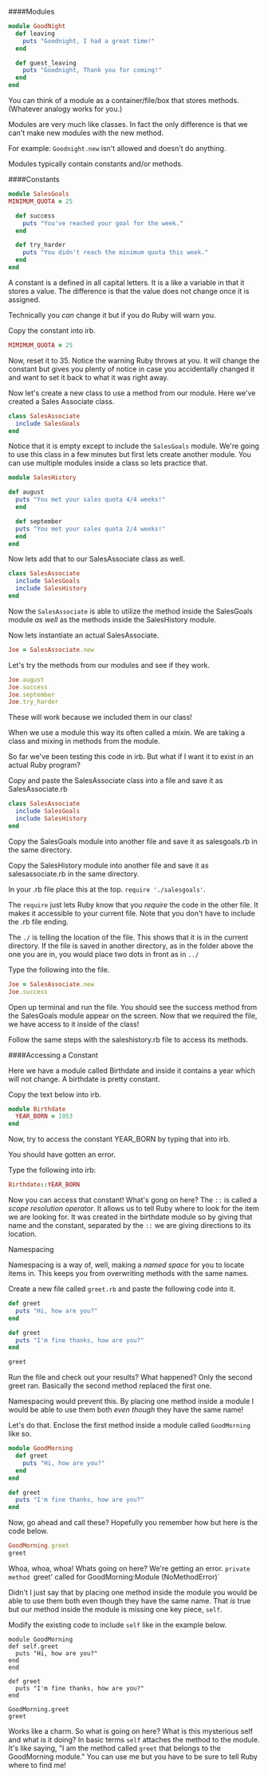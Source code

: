 ####Modules

```ruby
module GoodNight
  def leaving
    puts "Goodnight, I had a great time!"
  end

  def guest_leaving
    puts "Goodnight, Thank you for coming!"
  end
end
```

You can think of a module as a container/file/box that stores methods. (Whatever analogy works for you.)


Modules are very much like classes. In fact the only difference is that we can't make new modules with the new method.

For example: `Goodnight.new` isn't allowed and doesn't do anything.

Modules typically contain constants and/or methods.

####Constants

```ruby
module SalesGoals
MINIMUM_QUOTA = 25

  def success
    puts "You've reached your goal for the week."
  end

  def try_harder
    puts "You didn't reach the minimum quota this week."
  end
end
```

A constant is a defined in all capital letters. It is a like a variable in that it stores a value. The difference is that the value does not change once it is assigned.

Technically you _can_ change it but if you do Ruby will warn you.

Copy the constant into irb.
```ruby
MIMIMUM_QUOTA = 25
```
Now, reset it to 35. Notice the warning Ruby throws at you. It will change the constant but gives you plenty of notice in case you accidentally changed it and want to set it back to what it was right away.



Now let's create a new class to use a method from our module.  Here we've created a Sales Associate class.

```ruby
class SalesAssociate
  include SalesGoals
end
```

Notice that it is empty except to include the `SalesGoals` module. We're going to use this class in a few minutes but first lets create another module. You can use multiple modules inside a class so lets practice that.

```ruby
module SalesHistory

def august
  puts "You met your sales quota 4/4 weeks!"
  end

  def september
  puts "You met your sales quota 2/4 weeks!"
  end
end

```

Now lets add that to our SalesAssociate class as well.

```ruby
class SalesAssociate
  include SalesGoals
  include SalesHistory
end
```

Now the `SalesAssociate` is able to utilize the method inside the SalesGoals module *as well* as the methods inside the SalesHistory module.

Now lets instantiate an actual SalesAssociate.
```ruby
Joe = SalesAssociate.new
```

Let's try the methods from our modules and see if they work.

```ruby
Joe.august
Joe.success
Joe.september
Joe.try_harder
```
These will work because we included them in our class!

When we use a module this way its often called a mixin. We are taking a class and mixing in methods from the module.

So far we've been testing this code in irb. But what if I want it to exist in an actual Ruby program?

Copy and paste the SalesAssociate class into a file and save it as SalesAssociate.rb

```ruby
class SalesAssociate
  include SalesGoals
  include SalesHistory
end
```

Copy the SalesGoals module into another file and save it as salesgoals.rb in the same directory.

Copy the SalesHistory module into another file and save it as salesassociate.rb in the same directory.

In your .rb file place this at the top.
`require './salesgoals'`.

The `require` just lets Ruby know that you _require_ the code in the other file. It makes it accessible to your current file. Note that you don't have to include the .rb file ending.

The `./` is telling the location of the file. This shows that it is in the current directory. If the file is saved in another directory, as in the folder above the one you are in, you would place two dots in front as in `../`

Type the following into the file.

```ruby
Joe = SalesAssociate.new
Joe.success
```

Open up terminal and run the file. You should see the success method from the SalesGoals module appear on the screen. Now that we required the file, we have access to it inside of the class!

Follow the same steps with the saleshistory.rb file to access its methods.



####Accessing a Constant

Here we have a module called Birthdate and inside it contains a year which will not change. A birthdate is pretty constant.

Copy the text below into irb.
```ruby
module Birthdate
  YEAR_BORN = 1953
end
```

Now, try to access the constant YEAR_BORN by typing that into irb.  

You should have gotten an error.

Type the following into irb:

```ruby
Birthdate::YEAR_BORN
```

Now you can access that constant! What's gong on here?  The `::` is called a _scope resolution operator_. It allows us to tell Ruby where to look for the item we are looking for. It was created in the birthdate module so by giving that name and the constant, separated by the `::` we are giving directions to its location.


Namespacing

Namespacing is a way of, well, making a _named space_ for you to locate items in. This keeps you from overwriting methods with the same names.

Create a new file called `greet.rb` and paste the following code into it.

```ruby
def greet
  puts "Hi, how are you?"
end

def greet
  puts "I'm fine thanks, how are you?"
end

greet
```
Run the file and check out your results? What happened? Only the second greet ran. Basically the second method replaced the first one.

Namespacing would prevent this. By placing one method inside a module I would be able to use them both _even though_ they have the same name!

Let's do that. Enclose the first method inside a module called `GoodMorning` like so.

```ruby
module GoodMorning
  def greet
    puts "Hi, how are you?"
  end
end

def greet
  puts "I'm fine thanks, how are you?"
end
```

Now, go ahead and call these? Hopefully you remember how but here is the code below.

```ruby
GoodMorning.greet
greet
```

Whoa, whoa, whoa! Whats going on here? We're getting an error. `private method `greet' called for GoodMorning:Module (NoMethodError)`

Didn't I just say that by placing one method inside the module you would be able to use them both even though they have the same name. That _is_ true but our method inside the module is missing one key piece, `self`.

Modify the existing code to include `self` like in the example below.

```
module GoodMorning
def self.greet
  puts "Hi, how are you?"
end
end

def greet
  puts "I'm fine thanks, how are you?"
end

GoodMorning.greet
greet
```

Works like a charm. So what is going on here? What is this mysterious self and what is it doing? In basic terms `self` attaches the method to the module. It's like saying, "I am the method called `greet` that belongs to the GoodMorning module." You can use me but you have to be sure to tell Ruby where to find me!
